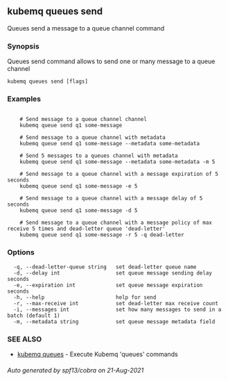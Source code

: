 ## kubemq queues send

Queues send a message to a queue channel command

### Synopsis

Queues send command allows to send one or many message to a queue channel

```
kubemq queues send [flags]
```

### Examples

```

	# Send message to a queue channel channel
	kubemq queue send q1 some-message
	
	# Send message to a queue channel with metadata
	kubemq queue send q1 some-message --metadata some-metadata
	
	# Send 5 messages to a queues channel with metadata
	kubemq queue send q1 some-message --metadata some-metadata -m 5
	
	# Send message to a queue channel with a message expiration of 5 seconds
	kubemq queue send q1 some-message -e 5

	# Send message to a queue channel with a message delay of 5 seconds
	kubemq queue send q1 some-message -d 5

	# Send message to a queue channel with a message policy of max receive 5 times and dead-letter queue 'dead-letter'
	kubemq queue send q1 some-message -r 5 -q dead-letter

```

### Options

```
  -q, --dead-letter-queue string   set dead-letter queue name
  -d, --delay int                  set queue message sending delay seconds
  -e, --expiration int             set queue message expiration seconds
  -h, --help                       help for send
  -r, --max-receive int            set dead-letter max receive count
  -i, --messages int               set how many messages to send in a batch (default 1)
  -m, --metadata string            set queue message metadata field
```

### SEE ALSO

* [kubemq queues](kubemq_queues.md)     - Execute Kubemq 'queues' commands

###### Auto generated by spf13/cobra on 21-Aug-2021
